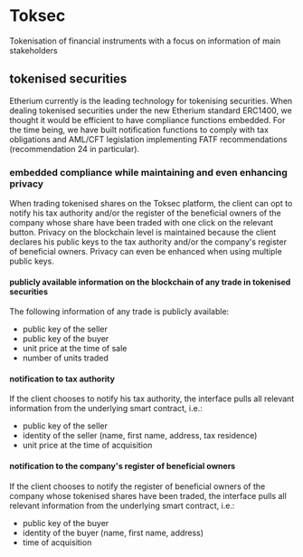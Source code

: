 # Toksec
Tokenisation of financial instruments with a focus on information of main stakeholders

## tokenised securities
Etherium currently is the leading technology for tokenising securities. When dealing tokenised securities under the new Etherium standard ERC1400, we thought it would be efficient to have compliance functions embedded. For the time being, we have built notification functions to comply with tax obligations and AML/CFT legislation implementing FATF recommendations (recommendation 24 in particular).

### embedded compliance while maintaining and even enhancing privacy
When trading tokenised shares on the Toksec platform, the client can opt to notify his tax authority and/or the register of the beneficial owners of the company whose share have been traded with one click on the relevant button. Privacy on the blockchain level is maintained because the client declares his public keys to the tax authority and/or the company's register of beneficial owners. Privacy can even be enhanced when using multiple public keys.

#### publicly available information on the blockchain of any trade in tokenised securities
The following information of any trade is publicly available:
- public key of the seller
- public key of the buyer
- unit price at the time of sale
- number of units traded

#### notification to tax authority
If the client chooses to notify his tax authority, the interface pulls all relevant information from the underlying smart contract, i.e.:
- public key of the seller
- identity of the seller (name, first name, address, tax residence)
- unit price at the time of acquisition

#### notification to the company's register of beneficial owners
If the client chooses to notify the register of beneficial owners of the company whose tokenised shares have been traded, the interface pulls all relevant information from the underlying smart contract, i.e.:
- public key of the buyer
- identity of the buyer (name, first name, address)
- time of acquisition
